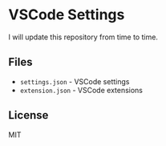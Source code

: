 # VSCode Settings

I will update this repository from time to time.

## Files

- `settings.json` - VSCode settings
- `extension.json` - VSCode extensions

## License

MIT

